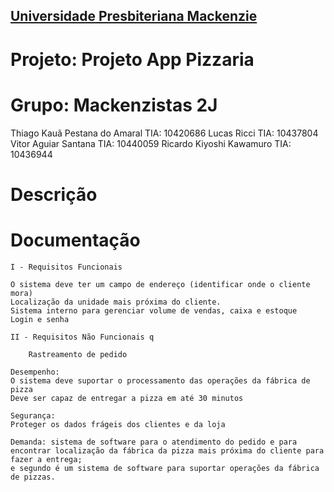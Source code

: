 <h2><a href= "https://www.mackenzie.br">Universidade Presbiteriana Mackenzie</a></h2>

# Projeto: Projeto App Pizzaria

# Grupo: Mackenzistas 2J
Thiago Kauã Pestana do Amaral TIA: 10420686
Lucas Ricci TIA: 10437804
Vitor Aguiar Santana TIA: 10440059
Ricardo Kiyoshi Kawamuro TIA: 10436944

# Descrição



# Documentação

```
I - Requisitos Funcionais 

O sistema deve ter um campo de endereço (identificar onde o cliente mora)
Localização da unidade mais próxima do cliente.
Sistema interno para gerenciar volume de vendas, caixa e estoque
Login e senha

II - Requisitos Não Funcionais q
	
	Rastreamento de pedido

Desempenho:
O sistema deve suportar o processamento das operações da fábrica de pizza
Deve ser capaz de entregar a pizza em até 30 minutos

Segurança:
Proteger os dados frágeis dos clientes e da loja

Demanda: sistema de software para o atendimento do pedido e para encontrar localização da fábrica da pizza mais próxima do cliente para fazer a entrega; 
e segundo é um sistema de software para suportar operações da fábrica de pizzas.
```


